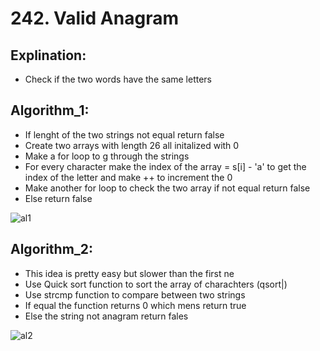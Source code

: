 # 242. Valid Anagram

 ## Explination:
 - Check if the two words have the same letters

 ## Algorithm_1:
 - If lenght of the two strings not equal return false 
 - Create two arrays with length 26 all initalized with 0
 - Make a for loop to g through the strings
 - For every character make the index of the array = s[i] - 'a' to get the index of the letter and make ++ to increment the 0
 - Make another for loop to check the two array if not equal return false 
 - Else return false 
 
![al1](https://user-images.githubusercontent.com/76526170/211572169-e7b81607-a7a7-47c8-b70e-0cdc920665b5.PNG)

## Algorithm_2:
 - This idea is pretty easy but slower than the first ne
 - Use Quick sort function to sort the array of charachters (qsort|)
 - Use strcmp function to compare between two strings 
 - If equal the function returns 0 which mens return true 
 - Else the string not anagram return fales
 

![al2](https://user-images.githubusercontent.com/76526170/211572159-4b19cc8e-998e-496a-b37c-09bfe30ebd86.PNG)


